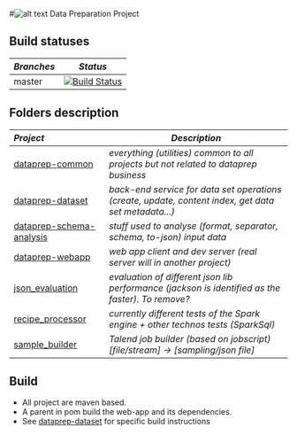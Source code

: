 #![alt text](http://www.talend.com/sites/all/themes/talend_responsive/images/logo.png "Talend") Data Preparation Project 
## Build statuses
| _Branches_                  | _Status_ |
|:-------------------------|-------------|
| master                  | [![Build Status](https://magnum.travis-ci.com/Talend/data-prep.svg?token=pZH8ZcJXLuMxijJexq7J&branch=master)](https://magnum.travis-ci.com/Talend/data-prep) |

## Folders description
| _Project_                  | _Description_ |
|:-------------------------|-------------|
| [dataprep-common](dataprep-common)          | *everything (utilities) common to all projects but not related to dataprep business* |
| [dataprep-dataset](dataprep-dataset)         | *back-end service for data set operations (create, update, content index, get data set metadata...)* |
| [dataprep-schema-analysis](dataprep-schema-analysis) | *stuff used to analyse (format, separator, schema, to-json) input data* |
| [dataprep-webapp](dataprep-webapp)          | *web app client and dev server (real server will in another project)* |
| [json_evaluation](json_evaluation)          | *evaluation of different json lib performance (jackson is identified as the faster). To remove?* |
| [recipe_processor](recipe_processor)         | *currently different tests of the Spark engine + other technos tests (SparkSql)* |
| [sample_builder](sample_builder)           | *Talend job builder (based on jobscript) [file/stream] -> [sampling/json file]* |

## Build
- All project are maven based.
- A parent in pom build the web-app and its dependencies.
- See [dataprep-dataset](/dataprep-dataset/) for specific build instructions
